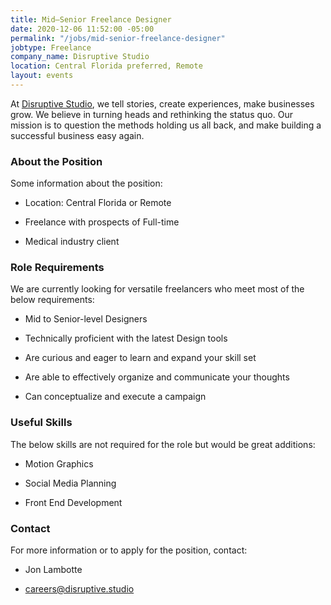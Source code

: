 ```yaml
---
title: Mid–Senior Freelance Designer
date: 2020-12-06 11:52:00 -05:00
permalink: "/jobs/mid-senior-freelance-designer"
jobtype: Freelance
company_name: Disruptive Studio
location: Central Florida preferred, Remote
layout: events
---
```


At [Disruptive Studio](http://disruptive.studio/), we tell stories, create experiences, make businesses grow. We believe in turning heads and rethinking the status quo. Our mission is to question the methods holding us all back, and make building a successful business easy again.

### About the Position

Some information about the position:

* Location: Central Florida or Remote

* Freelance with prospects of Full-time

* Medical industry client

### Role Requirements

We are currently looking for versatile freelancers who meet most of the below requirements:

* Mid to Senior-level Designers

* Technically proficient with the latest Design tools

* Are curious and eager to learn and expand your skill set

* Are able to effectively organize and communicate your thoughts

* Can conceptualize and execute a campaign

### Useful Skills

The below skills are not required for the role but would be great additions:

* Motion Graphics 

* Social Media Planning

* Front End Development

### Contact

For more information or to apply for the position, contact:

* Jon Lambotte

* [careers@disruptive.studio](careers@disruptive.studio)